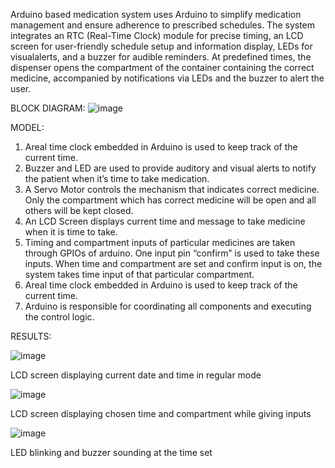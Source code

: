 Arduino based medication system uses Arduino to simplify medication management and ensure adherence to prescribed schedules. The system integrates an RTC (Real-Time Clock) module for precise timing, an LCD screen for user-friendly schedule setup and information display, LEDs for visualalerts, and a buzzer for audible reminders. At predefined times, the dispenser opens the compartment of the container containing the correct medicine, accompanied by notifications via LEDs and the buzzer to alert the user.

BLOCK DIAGRAM:
![image](https://github.com/user-attachments/assets/41421779-f307-4b4a-8e92-adb4c8cc0719)

MODEL:
 1. Areal time clock embedded in Arduino is used to keep track of the current time.
 2. Buzzer and LED are used to provide auditory and visual alerts to notify the
 patient when it’s time to take medication.
 3. A Servo Motor controls the mechanism that indicates correct medicine. Only the
 compartment which has correct medicine will be open and all others will be kept
 closed.
 4. An LCD Screen displays current time and message to take medicine when it is
 time to take.
 5. Timing and compartment inputs of particular medicines are taken through GPIOs
 of arduino. One input pin “confirm” is used to take these inputs. When time and
 compartment are set and confirm input is on, the system takes time input of that
 particular compartment.
 6. Areal time clock embedded in Arduino is used to keep track of the current time.
 7. Arduino is responsible for coordinating all components and executing the control
 logic.

RESULTS:

![image](https://github.com/user-attachments/assets/c703d4cc-bb8d-4fa4-af14-087239ad18f4)

LCD screen displaying current date and time in regular mode


![image](https://github.com/user-attachments/assets/0817b312-38c0-4615-a153-cb209eef4daf)

 LCD screen displaying chosen time and compartment while giving
 inputs


 ![image](https://github.com/user-attachments/assets/e1c6fc0a-c043-42e3-b164-51ecf6c42d94)

 LED blinking and buzzer sounding at the time set 

